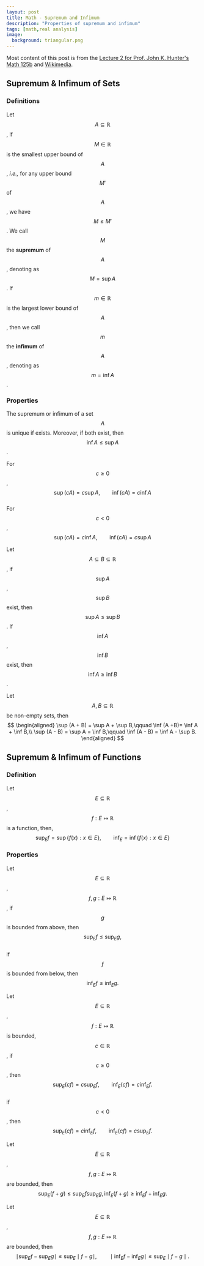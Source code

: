 ```yaml
---
layout: post
title: Math - Supremum and Infimum
description: "Properties of supremum and infimum"
tags: [math,real analysis]
image:
  background: triangular.png
---
```


Most content of this post is from the [Lecture 2 for Prof. John K. Hunter's Math 125b](https://www.math.ucdavis.edu/~hunter/m125b/ch2.pdf) and [Wikimedia](https://en.wikipedia.org/wiki/Infimum_and_supremum).


## Supremum & Infimum of Sets

### Definitions

Let $$A \subseteq \mathbb{R}$$, if $$M \in \mathbb{R}$$ is the smallest upper bound of $$A$$, _i.e.,_ for any upper bound $$M'$$ of $$A$$, we have $$M \leq M'$$. We call $$M$$ the **supremum** of $$A$$, denoting as $$M =\sup A$$. If $$m \in \mathbb{R}$$ is the largest lower bound of $$A$$, then we call $$m$$ the **infimum** of $$A$$, denoting as $$m = \inf A$$.

### Properties

The supremum or infimum of a set $$A$$ is unique if exists. Moreover, if both exist, then $$\inf A \leq \sup A$$.  

For $$c \geq 0$$,   
$$
\sup (cA) = c\sup A,\qquad \inf (cA) = c \inf A 
$$  
For $$c < 0$$,    
$$
\sup (cA) = c \inf A,\qquad \inf (cA) = c\sup A
$$  

Let $$A \subseteq B \subseteq \mathbb{R}$$, if $$\sup A$$, $$\sup B$$ exist,  then $$\sup A \leq \sup B$$. If $$\inf A$$, $$\inf B$$ exist, then $$\inf A \geq \inf B$$.  

Let $$A,B \subseteq \mathbb{R}$$ be non-empty sets, then  
$$
\begin{aligned}
\sup (A + B) = \sup A + \sup B,\qquad \inf (A +B)= \inf A + \inf B,\\
\sup (A - B) = \sup A = \inf B,\qquad \inf (A - B)
= \inf A - \sup B.
\end{aligned}
$$

## Supremum \& Infimum of Functions

### Definition

Let $$E \subseteq \mathbb{R}$$, $$f: E \mapsto \mathbb{R}$$ is a function, then,  
$$
\sup_{E} f = \sup\{f(x):x \in E\},\qquad \inf_{E} = \inf\{f(x):x \in E\}
$$

### Properties

Let $$E \subseteq \mathbb{R}$$, $$f,g: E \mapsto \mathbb{R}$$, if $$g$$ is bounded from above, then  
$$
\sup_{E} f \leq \sup_{E} g,
$$  
if $$f$$ is bounded from below, then  
$$
\inf_{E} f \leq \inf_{E} g.
$$  


Let $$E \subseteq \mathbb{R}$$, $$f: E \mapsto \mathbb{R}$$ is bounded, $$c \in \mathbb{R}$$, if $$c \geq 0$$, then  
$$
\sup_{E} (cf) = c \sup_{E} f,\qquad \inf_E (cf) = c \inf_E f.
$$  
if $$c < 0$$, then  
$$
\sup_E (cf) = c \inf_E f,\qquad \inf_E (cf) = c \sup_E f.
$$


Let $$E \subseteq \mathbb{R}$$, $$f,g: E \mapsto \mathbb{R}$$ are bounded, then  
$$
\sup_E (f + g) \leq \sup_E f \sup_E g,\,\inf_E (f + g) \geq \inf_E f + \inf_E g.
$$

Let $$E \subseteq \mathbb{R}$$, $$f,g: E \mapsto \mathbb{R}$$ are bounded, then  
$$
\mid \sup_E f - \sup_E g\mid \leq \sup_E \mid f - g \mid,\qquad \mid \inf_E f - \inf_E g\mid \leq \sup_E \mid f - g\mid.
$$






